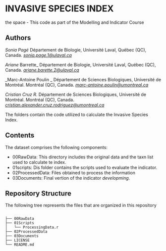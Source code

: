 # INVASIVE SPECIES INDEX
the space - This code as part of the Modelling and Indicator Course 

## Authors
_Sonia Pagé_ 
Département de Biologie, Université Laval, Québec (QC), Canada.
*sonia.page.1@ulaval.ca*

_Ariane_ Barrette_
Département de Biologie, Université Laval, Québec (QC), Canada.
 *ariane.barette.2@ulaval.ca*

_Marc-Antoine Poulin _
Département de Sciences Biologiques, Université de Montréal. Montréal (QC), Canada.
*marc-antoine.poulin@umontreal.ca*

_Cristian Cruz R._
Département de Sciences Biologiques, Université de Montréal. Montréal (QC), Canada.
 *cristian.alexander.cruz.rodriguez@umontreal.ca*

The folders contain the code utilized to calculate the Invasive Species Index.

## Contents

The dataset comprises the following components:

- 00RawData: This directory includes the original data and the taxn list used to calculate te index.
- 01scripts: Dis folder contains the scripts used to evaluate the indicator.
- 02ProcessedData: Files obtained to process the information
- 03Documents: Final vertion of the indicator _developming_.

## Repository Structure

The following tree represents the files that are organized in this repository
```

├── 00RawData
├── 01Scripts
│   └── ProcessingData.r
├── 02ProcessedData
├── 03Documents
├── LICENSE
└── README.md

```
